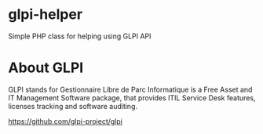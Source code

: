 # glpi-helper

Simple PHP class for helping using GLPI API

# About GLPI

GLPI stands for Gestionnaire Libre de Parc Informatique is a Free Asset and IT Management Software package, that provides ITIL Service Desk features, licenses tracking and software auditing.

<a href="https://github.com/glpi-project/glpi">https://github.com/glpi-project/glpi</a>
